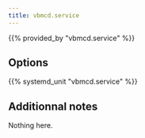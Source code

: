 ```yaml
---
title: vbmcd.service
---
```


{{% provided_by "vbmcd.service" %}}

## Options

{{% systemd_unit "vbmcd.service" %}}

## Additionnal notes

Nothing here.